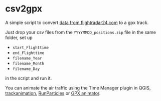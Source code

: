 # csv2gpx

A simple script to convert [data from flightradar24.com](https://www.flightradar24.com/blog/using-the-new-flightradar24-kml-and-csv-export-tools/) to a gpx track.

Just drop your csv files from the `YYYYMMDD_positions.zip` file in the same folder, set up
- `start_Flighttime`
- `end_Flighttime`
- `filename_Year`
- `filename_Month`
- `filename_Day`

in the script and run it.

You can animate the air traffic using the Time Manager plugin in QGIS, [trackanimation](https://github.com/JoanMartin/trackanimation), [RunParticles](https://github.com/dal/RunParticles) or [GPX animator](https://github.com/zdila/gpx-animator).
